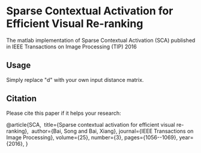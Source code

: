 # Sparse Contextual Activation for Efficient Visual Re-ranking
The matlab implementation of Sparse Contextual Activation (SCA) published in IEEE Transactions on Image Processing (TIP) 2016

## Usage
Simply replace "d" with your own input distance matrix. 

## Citation
Please cite this paper if it helps your research:

@article{SCA,
  title={Sparse contextual activation for efficient visual re-ranking},
  author={Bai, Song and Bai, Xiang},
  journal={IEEE Transactions on Image Processing},
  volume={25},
  number={3},
  pages={1056--1069},
  year={2016},
}
